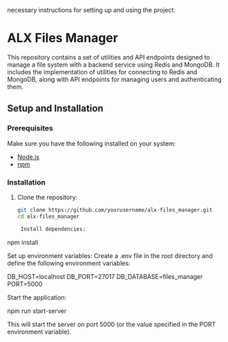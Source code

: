 necessary instructions for setting up and using the project.

# ALX Files Manager

This repository contains a set of utilities and API endpoints designed to manage a file system with a backend service using Redis and MongoDB. It includes the implementation of utilities for connecting to Redis and MongoDB, along with API endpoints for managing users and authenticating them.

## Setup and Installation

### Prerequisites
Make sure you have the following installed on your system:
- [Node.js](https://nodejs.org/en/)
- [npm](https://www.npmjs.com/)

### Installation

1. Clone the repository:
   ```bash
   git clone https://github.com/yourusername/alx-files_manager.git
   cd alx-files_manager

    Install dependencies:

npm install

Set up environment variables: Create a .env file in the root directory and define the following environment variables:

DB_HOST=localhost
DB_PORT=27017
DB_DATABASE=files_manager
PORT=5000

Start the application:

npm run start-server

This will start the server on port 5000 (or the value specified in the PORT environment variable).
